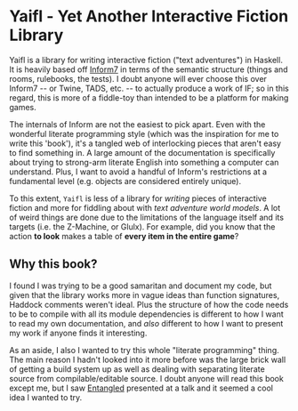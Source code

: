 # Yaifl - **Y**et **A**nother **I**nteractive **F**iction **L**ibrary

Yaifl is a library for writing interactive fiction ("text adventures") in Haskell. It is heavily based off [Inform7](http://inform7.com/) in terms of the semantic structure (things and rooms, rulebooks, the tests). I doubt anyone will ever choose this over Inform7 -- or Twine, TADS, etc. -- to actually produce a work of IF; so in this regard, this is more of a fiddle-toy than intended to be a platform for making games.

The internals of Inform are not the easiest to pick apart. Even with the wonderful literate programming style (which was the inspiration for me to write this 'book'), it's a tangled web of interlocking pieces that aren't easy to find something in. A large amount of the documentation is specifically about trying to strong-arm literate English into something a computer can understand. Plus, I want to avoid a handful of Inform's restrictions at a fundamental level (e.g. objects are considered entirely unique). 

To this extent, `Yaifl` is less of a library for *writing* pieces of interactive fiction and more for fiddling about with *text adventure world models*. A lot of weird things are done due to the limitations of the language itself and its targets (i.e. the Z-Machine, or Glulx). For example, did you know that the action **to look** makes a table of **every item in the entire game**?

## Why this book?

I found I was trying to be a good samaritan and document my code, but given that the library works more in vague ideas
than function signatures, Haddock comments weren't ideal. Plus the structure of how the code needs to be to compile with
all its module dependencies is different to how I want to read my own documentation, and *also* different to how I want to
present my work if anyone finds it interesting. 

As an aside, I also I wanted to try this whole "literate programming" thing. The main reason I hadn't looked into it more before
was the large brick wall of getting a build system up as well as dealing with separating literate source from compilable/editable source.
I doubt anyone will read this book except me, but I saw [Entangled](https://entangled.github.io) presented at a talk and it seemed a cool idea I wanted to try.
